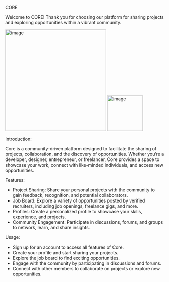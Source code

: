 CORE

Welcome to CORE! Thank you for choosing our platform for sharing projects and exploring opportunities within a vibrant community. 

<img width="320" alt="image" src="https://github.com/brycemcole/CORE/assets/92781264/bae5a99d-d33c-44a1-8197-9c683dd92e9e">

<img width="112" alt="image" src="https://github.com/brycemcole/CORE/assets/92781264/b1bdbeff-0251-499b-bf10-88ff7f58f17f">


Introduction:

Core is a community-driven platform designed to facilitate the sharing of projects, collaboration, and the discovery of opportunities. Whether you’re a developer, designer, entrepreneur, or freelancer, Core provides a space to showcase your work, connect with like-minded individuals, and access new opportunities.

Features:

- Project Sharing: Share your personal projects with the community to gain feedback, recognition, and potential collaborators.
- Job Board: Explore a variety of opportunities posted by verified recruiters, including job openings, freelance gigs, and more.
- Profiles: Create a personalized profile to showcase your skills, experience, and projects.
- Community Engagement: Participate in discussions, forums, and groups to network, learn, and share insights.

Usage:

- Sign up for an account to access all features of Core.
- Create your profile and start sharing your projects.
- Explore the job board to find exciting opportunities.
- Engage with the community by participating in discussions and forums.
- Connect with other members to collaborate on projects or explore new opportunities.
